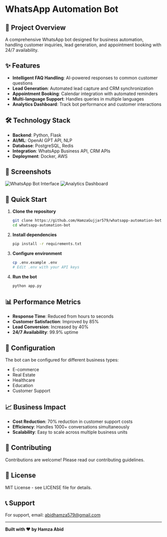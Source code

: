# WhatsApp Automation Bot

## 🚀 Project Overview

A comprehensive WhatsApp bot designed for business automation, handling customer inquiries, lead generation, and appointment booking with 24/7 availability.

## ✨ Features

- **Intelligent FAQ Handling**: AI-powered responses to common customer questions
- **Lead Generation**: Automated lead capture and CRM synchronization
- **Appointment Booking**: Calendar integration with automated reminders
- **Multi-language Support**: Handles queries in multiple languages
- **Analytics Dashboard**: Track bot performance and customer interactions

## 🛠️ Technology Stack

- **Backend**: Python, Flask
- **AI/ML**: OpenAI GPT API, NLP
- **Database**: PostgreSQL, Redis
- **Integration**: WhatsApp Business API, CRM APIs
- **Deployment**: Docker, AWS

## 📱 Screenshots

![WhatsApp Bot Interface](screenshots/bot-interface.png)
![Analytics Dashboard](screenshots/analytics.png)

## 🚀 Quick Start

1. **Clone the repository**
   ```bash
   git clone https://github.com/HamzaGujjar579/whatsapp-automation-bot.git
   cd whatsapp-automation-bot
   ```

2. **Install dependencies**
   ```bash
   pip install -r requirements.txt
   ```

3. **Configure environment**
   ```bash
   cp .env.example .env
   # Edit .env with your API keys
   ```

4. **Run the bot**
   ```bash
   python app.py
   ```

## 📊 Performance Metrics

- **Response Time**: Reduced from hours to seconds
- **Customer Satisfaction**: Improved by 85%
- **Lead Conversion**: Increased by 40%
- **24/7 Availability**: 99.9% uptime

## 🔧 Configuration

The bot can be configured for different business types:
- E-commerce
- Real Estate
- Healthcare
- Education
- Customer Support

## 📈 Business Impact

- **Cost Reduction**: 70% reduction in customer support costs
- **Efficiency**: Handles 1000+ conversations simultaneously
- **Scalability**: Easy to scale across multiple business units

## 🤝 Contributing

Contributions are welcome! Please read our contributing guidelines.

## 📄 License

MIT License - see LICENSE file for details.

## 📞 Support

For support, email: abidhamza579@gmail.com

---

**Built with ❤️ by Hamza Abid**

